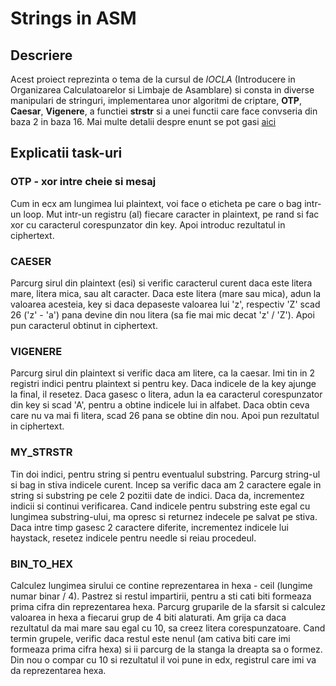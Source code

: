 # Strings in ASM

## Descriere

Acest proiect reprezinta o tema de la cursul de *IOCLA* (Introducere in Organizarea
Calculatoarelor si Limbaje de Asamblare) si consta in diverse manipulari de
stringuri, implementarea unor algoritmi de criptare, **OTP**, **Caesar**, **Vigenere**,
a functiei **strstr** si a unei functii care face convseria din baza 2 in baza 16.
Mai multe detalii despre enunt se pot gasi [aici](https://ocw.cs.pub.ro/courses/iocla/teme/tema-2)


## Explicatii task-uri


### OTP - xor intre cheie si mesaj
	
Cum in ecx am lungimea lui plaintext, voi face o eticheta pe care o bag intr-un
loop. Mut intr-un registru (al) fiecare caracter in plaintext, pe rand si fac
xor cu caracterul corespunzator din key. Apoi introduc rezultatul in ciphertext.


### CAESER
	
Parcurg sirul din plaintext (esi) si verific caracterul curent daca este litera mare,
litera mica, sau alt caracter. Daca este litera (mare sau mica), adun la valoarea
acesteia, key si daca depaseste valoarea lui 'z', respectiv 'Z' scad 26 ('z' - 'a')
pana devine din nou litera (sa fie mai mic decat 'z' / 'Z'). Apoi pun caracterul
obtinut in ciphertext.


### VIGENERE
	
Parcurg sirul din plaintext si verific daca am litere, ca la caesar. Imi tin in 2
registri indici pentru plaintext si pentru key. Daca indicele de la key ajunge la
final, il resetez. Daca gasesc o litera, adun la ea caracterul corespunzator din
key si scad 'A', pentru a obtine indicele lui in alfabet. Daca obtin ceva care nu va
mai fi litera, scad 26 pana se obtine din nou. Apoi pun rezultatul in ciphertext.


### MY_STRSTR
	
Tin doi indici, pentru string si pentru eventualul substring. Parcurg string-ul si
bag in stiva indicele curent. Incep sa verific daca am 2 caractere egale in string
si substring pe cele 2 pozitii date de indici. Daca da, incrementez indicii si
continui verificarea. Cand indicele pentru substring este egal cu lungimea
substring-ului, ma opresc si returnez indecele pe salvat pe stiva. Daca intre timp
gasesc 2 caractere diferite, incrementez indicele lui haystack, resetez indicele
pentru needle si reiau procedeul.


### BIN_TO_HEX

Calculez lungimea sirului ce contine reprezentarea in hexa - ceil 
(lungime numar binar / 4). Pastrez si restul impartirii, pentru a sti cati biti
formeaza prima cifra din reprezentarea hexa. Parcurg gruparile de la sfarsit si
calculez valoarea in hexa a fiecarui grup de 4 biti alaturati. Am grija ca daca
rezultatul da mai mare sau egal cu 10, sa creez litera corespunzatoare. Cand termin
grupele, verific daca restul este nenul (am cativa biti care imi formeaza prima
cifra hexa) si ii parcurg de la stanga la dreapta sa o formez. Din nou o compar cu 
10 si rezultatul il voi pune in edx, registrul care imi va da reprezentarea hexa.


